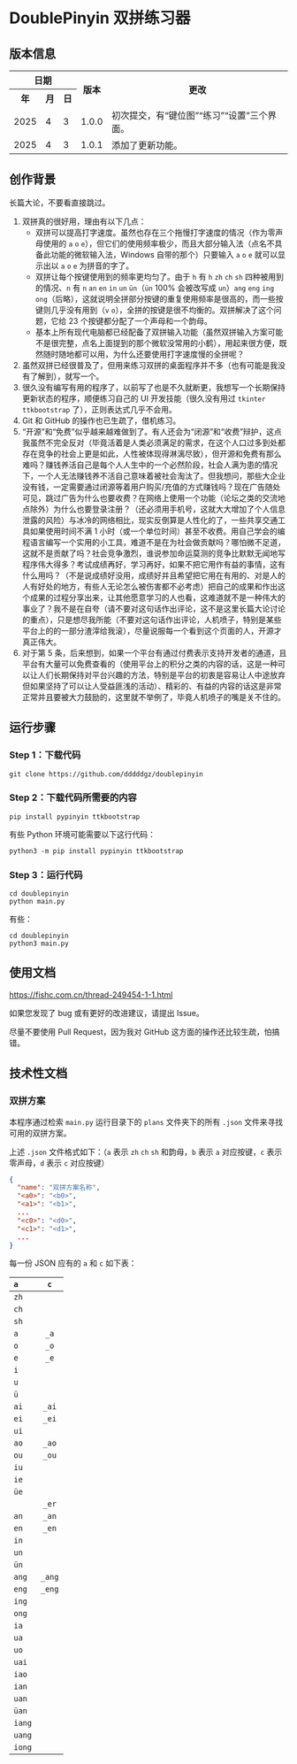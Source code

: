 # DoublePinyin 双拼练习器

## 版本信息

<table>
  <tr>
    <th colspan=3>日期</th>
    <th rowspan=2>版本</th>
    <th rowspan=2>更改</th>
  </tr>
  <tr>
    <th>年</th>
    <th>月</th>
    <th>日</th>
  </tr>
  <tr>
    <td>2025</td>
    <td>4</td>
    <td>3</td>
    <td>1.0.0</td>
    <td>初次提交，有“键位图”“练习”“设置”三个界面。</td>
  </tr>
  <tr>
    <td>2025</td>
    <td>4</td>
    <td>3</td>
    <td>1.0.1</td>
    <td>添加了更新功能。</td>
  </tr>
</table>

## 创作背景

长篇大论，不要看直接跳过。

1. 双拼真的很好用，理由有以下几点：
    - 双拼可以提高打字速度。虽然也存在三个拖慢打字速度的情况（作为零声母使用的 `a` `o` `e`），但它们的使用频率极少，而且大部分输入法（点名不具备此功能的微软输入法，Windows 自带的那个）只要输入 `a` `o` `e` 就可以显示出以 `a` `o` `e` 为拼音的字了。
    - 双拼让每个按键使用到的频率更均匀了。由于 `h` 有 `h` `zh` `ch` `sh` 四种被用到的情况、`n` 有 `n` `an` `en` `in` `un` `ün`（`ün` 100% 会被改写成 `un`）`ang` `eng` `ing` `ong`（后略），这就说明全拼部分按键的重复使用频率是很高的，而一些按键则几乎没有用到（`v` `o`），全拼的按键是很不均衡的。双拼解决了这个问题，它给 23 个按键都分配了一个声母和一个韵母。
    - 基本上所有现代电脑都已经配备了双拼输入功能（虽然双拼输入方案可能不是很完整，点名上面提到的那个微软没常用的小鹤），用起来很方便，既然随时随地都可以用，为什么还要使用打字速度慢的全拼呢？
2. 虽然双拼已经很普及了，但用来练习双拼的桌面程序并不多（也有可能是我没有了解到），就写一个。
3. 很久没有编写有用的程序了，以前写了也是不久就断更，我想写一个长期保持更新状态的程序，顺便练习自己的 UI 开发技能（很久没有用过 `tkinter` `ttkbootstrap` 了），正则表达式几乎不会用。
4. Git 和 GitHub 的操作也已生疏了，借机练习。
5. “开源”和“免费”似乎越来越难做到了。有人还会为“闭源”和“收费”辩护，这点我虽然不完全反对（毕竟活着是人类必须满足的需求，在这个人口过多到处都存在竞争的社会上更是如此，人性被体现得淋漓尽致），但开源和免费有那么难吗？赚钱养活自己是每个人人生中的一个必然阶段，社会人满为患的情况下，一个人无法赚钱养不活自己意味着被社会淘汰了。但我想问，那些大企业没有钱，一定需要通过闭源等着用户购买/充值的方式赚钱吗？现在广告随处可见，跳过广告为什么也要收费？在网络上使用一个功能（论坛之类的交流地点除外）为什么也要登录注册？（还必须用手机号，这就大大增加了个人信息泄露的风险）与冰冷的网络相比，现实反倒算是人性化的了，一些共享交通工具如果使用时间不满 1 小时（或一个单位时间）甚至不收费。用自己学会的编程语言编写一个实用的小工具，难道不是在为社会做贡献吗？哪怕微不足道，这就不是贡献了吗？社会竞争激烈，谁说参加命运莫测的竞争比默默无闻地写程序伟大得多？考试成绩再好，学习再好，如果不把它用作有益的事情，这有什么用吗？（不是说成绩好没用，成绩好并且希望把它用在有用的、对是人的人有好处的地方，有些人无论怎么被伤害都不必考虑）把自己的成果和作出这个成果的过程分享出来，让其他愿意学习的人也看，这难道就不是一种伟大的事业了？我不是在自夸（请不要对这句话作出评论，这不是这里长篇大论讨论的重点），只是想尽我所能（不要对这句话作出评论，人机喷子，特别是某些平台上的的一部分渣滓给我滚），尽量说服每一个看到这个页面的人，开源才真正伟大。
6. 对于第 5 条，后来想到，如果一个平台有通过付费表示支持开发者的通道，且平台有大量可以免费查看的（使用平台上的积分之类的内容的话，这是一种可以让人们长期保持对平台兴趣的方法，特别是平台的初衷是容易让人中途放弃但如果坚持了可以让人受益匪浅的活动）、精彩的、有益的内容的话这是非常正常并且要被大力鼓励的，这里就不举例了，毕竟人机喷子的嘴是关不住的。

## 运行步骤

### Step 1：下载代码

```
git clone https://github.com/dddddgz/doublepinyin
```

### Step 2：下载代码所需要的内容

```
pip install pypinyin ttkbootstrap
```

有些 Python 环境可能需要以下这行代码：

```
python3 -m pip install pypinyin ttkbootstrap
```

### Step 3：运行代码

```
cd doublepinyin
python main.py
```

有些：

```
cd doublepinyin
python3 main.py
```

## 使用文档

https://fishc.com.cn/thread-249454-1-1.html

如果您发现了 bug 或有更好的改进建议，请提出 Issue。

尽量不要使用 Pull Request，因为我对 GitHub 这方面的操作还比较生疏，怕搞错。

## 技术性文档

### 双拼方案

本程序通过检索 `main.py` 运行目录下的 `plans` 文件夹下的所有 `.json` 文件来寻找可用的双拼方案。

上述 `.json` 文件格式如下：（`a` 表示 `zh` `ch` `sh` 和韵母，`b` 表示 `a` 对应按键，`c` 表示零声母，`d` 表示 `c` 对应按键）

```json
{
  "name": "双拼方案名称",
  "<a0>": "<b0>",
  "<a1>": "<b1>",
  ...
  "<c0>": "<d0>",
  "<c1>": "<d1>",
  ...
}
```

每一份 JSON 应有的 `a` 和 `c` 如下表：

| `a`    | `c`    |
|:-------|:------:|
| `zh`   |        |
| `ch`   |        |
| `sh`   |        |
| `a`    | `_a`   |
| `o`    | `_o`   |
| `e`    | `_e`   |
| `i`    |        |
| `u`    |        |
| `ü`    |        |
| `ai`   | `_ai`  |
| `ei`   | `_ei`  |
| `ui`   |        |
| `ao`   | `_ao`  |
| `ou`   | `_ou`  |
| `iu`   |        |
| `ie`   |        |
| `üe`   |        |
|        | `_er`  |
| `an`   | `_an`  |
| `en`   | `_en`  |
| `in`   |        |
| `un`   |        |
| `ün`   |        |
| `ang`  | `_ang` |
| `eng`  | `_eng` |
| `ing`  |        |
| `ong`  |        |
| `ia`   |        |
| `ua`   |        |
| `uo`   |        |
| `uai`  |        |
| `iao`  |        |
| `ian`  |        |
| `uan`  |        |
| `üan`  |        |
| `iang` |        |
| `uang` |        |
| `iong` |        |
